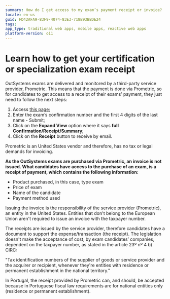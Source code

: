 ```yaml
---
summary: How do I get access to my exam’s payment receipt or invoice?
locale: en-us
guid: FD42AFA9-83F9-4074-83E3-718B93BBDE24
tags: 
app_type: traditional web apps, mobile apps, reactive web apps
platform-version: o11
---
```


# Learn how to get your certification or specialization exam receipt

OutSystems exams are delivered and monitored by a third-party service provider, Prometric. This means that the payment is done via Prometric, so for candidates to get access to a receipt  of their exams’ payment, they just need to follow the next steps:

1. Access [this page](https://proscheduler.prometric.com/);
1. Enter the exam’s confirmation number and the first 4 digits of the last name - Submit;
1. Click on the **Expand View** option where it says **full Confirmation/Receipt/Summary**;
1. Click on the **Receipt** button to receive by email.

Prometric is an United States vendor and therefore, has no tax or legal demands for invoicing. 

**As the OutSystems exams are purchased via Prometric, an invoice is not issued. What candidates have access to the purchase of an exam, is a receipt of payment, which contains the following information:**

* Product purchased, in this case, type exam
* Price of exam
* Name of the candidate
* Payment method used

Issuing the invoice is the responsibility of the service provider (Prometric), an entity in the United States. Entities that don't belong to the European Union aren't required to issue an invoice with the taxpayer number.

The receipts are issued by the service provider, therefore candidates have a document to support the expense/transaction (the receipt). The legislation doesn't make the acceptance of cost, by exam candidates’ companies, dependent on the taxpayer number, as stated in the article 23º nº 4 b) CIRC:

"Tax identification numbers of the supplier of goods or service provider and the acquirer or recipient, whenever they're entities with residence or permanent establishment in the national territory."

In Portugal, the receipt provided by Prometric can, and should, be accepted because in Portuguese fiscal law requirements are for national entities only (residence or permanent establishment).

